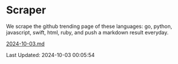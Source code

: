 # Scraper

We scrape the github trending page of these languages: go, python, javascript, swift, html, ruby, and push a markdown result everyday.

[2024-10-03.md](https://github.com/henson/Scraper/blob/master/2024-10-03.md)

Last Updated: 2024-10-03 00:05:54